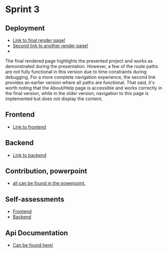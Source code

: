 # Sprint 3

## Deployment
- [Link to final render page!](https://bookhive-fukw.onrender.com)
- [Second link to another render page!](https://libraryapp-5ifw.onrender.com)
- 
The final rendered page highlights the presented project and works as demonstrated during the presentation. However, a few of the route paths are not fully functional in this version due to time constraints during debugging. For a more complete navigation experience, the second link provides an earlier version where all paths are functional. That said, it's worth noting that the About/Help page is accessible and works correctly in the final version, while in the older version, navigation to this page is implemented but does not display the content.

## Frontend
- [Link to frontend](https://github.com/silpps/LibraryApp/tree/final-deploy/frontend)

## Backend
- [Link to backend](https://github.com/silpps/LibraryApp/tree/final-deploy/backend)

## Contribution, powerpoint
- [all can be found in the powerpoint.](https://github.com/silpps/LibraryApp/blob/main/SPRINT%203%20FINAL.pdf)

## Self-assessments 

- [Frontend](https://github.com/silpps/LibraryApp/blob/main/fe_assessment.md)
- [Backend](https://github.com/silpps/LibraryApp/blob/main/be_assessment.md) 

## Api Documentation

- [Can be found here!](https://github.com/silpps/LibraryApp/blob/sprint3-join/backend/swagger.json)

